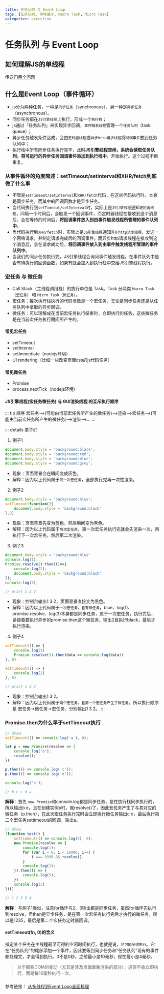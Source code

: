 ```yaml
---
title: 任务队列 与 Event Loop
tags: [任务队列, 事件循环, Macro Task, Micro Task]
categories: execution
---
```


# 任务队列 与 Event Loop

## 如何理解JS的单线程
传送门[两个问题](/Question-Bank/browser/browser-mechanism.md#两个问题)

## 什么是Event Loop（事件循环）
- js分为两种任务，一种是`同步任务`（synchronous），另一种是`异步任务`（asynchronous）。
- 同步任务都在`JS引擎线程`上执行，形成一个`执行栈`；
- js通过「任务队列」来实现异步回调，`事件触发线程`管理一个`任务队列`（task queue）；
- 异步任务触发条件达成，会由`定时器线程`或`异步http请求线程`将`回调事件`放到任务队列中；
- 执行栈中所有同步任务执行完毕，此时**JS引擎线程空闲，系统会读取任务队列，将可运行的异步任务回调事件添加到执行栈中**，开始执行。这个过程不断重复。

### 从事件循环的角度简述：setTimeout/setInterval和XHR/fetch到底做了什么事
- 不管是`setTimeout/setInterval`和`XHR/fetch`代码，在这些代码执行时，本身是同步任务，而其中的回调函数才是异步任务。
- 当代码执行到`setTimeout/setInterval`时，实际上是`JS引擎线程`通知`定时器线程`，间隔一个时间后，会触发一个回调事件，而定时器线程在接收到这个消息后，会在等待的时间后，**将回调事件放入到由事件触发线程所管理的事件队列中**。
- 当代码执行到`XHR/fetch`时，实际上是`JS引擎线程`通知`异步http请求线程`，发送一个网络请求，并制定请求完成后的回调事件，而异步http请求线程在接收到这个消息后，会在请求成功后，**将回调事件放入到由事件触发线程所管理的事件队列中**。
- 当我们的同步任务执行完，JS引擎线程会询问事件触发线程，在事件队列中是否有待执行的回调函数，如果有就会加入到执行栈中交给JS引擎线程执行。

### 宏任务 与 微任务
- Call Stack（主线程调用栈）的执行单位是 Task。Task 分两类 `Macro Task（宏任务）` 和 `Micro Task（微任务）`。
- 宏任务：每次执行栈执行的代码当做是一个宏任务，无论是同步任务还是从任务队列中拿取的异步回调。
- 微任务：可以理解成在当前宏任务执行结束时，立即执行的任务，这些微任务是在当前宏任务执行期间所产生的。

#### 常见宏任务
- setTimeout
- setInterval 
- setImmediate（nodejs环境）
- UI rendering（比如一些改变页面css的js代码任务）
#### 常见微任务
- Promise
- process.nextTick（nodejs环境）

#### JS引擎线程(宏任务微任务) 与 GUI渲染线程 的互斥执行顺序

::: tip 顺序
宏任务-->(可能由当前宏任务所产生的微任务)-->渲染-->宏任务-->(可能由当前宏任务所产生的微任务)-->渲染-->...
:::

::: details 栗子们
1. 例子1
```js
document.body.style = 'background:black';
document.body.style = 'background:red';
document.body.style = 'background:blue';
document.body.style = 'background:grey';
```
- 现象：页面背景会在瞬间变成灰色。
- 解释：因为以上代码属于`同一次宏任务`，全部执行完再一次性渲染。

2. 例子2
```js
document.body.style = 'background:blue';
setTimeout(function(){
    document.body.style = 'background:black'
},0)
```
- 现象：页面背景先变为蓝色，然后瞬间变为黑色。
- 解释：因为以上代码属于`两次宏任务`，第一次宏任务执行完就会先渲染一次，再执行下一次宏任务，然后第二次渲染。

3. 例子3
```js
document.body.style = 'background:blue'
console.log(1);
Promise.resolve().then(()=>{
    console.log(2);
    document.body.style = 'background:black'
});
console.log(3);

// print 1 3 2
```
- 现象：控制台输出1 3 2，页面背景直接变为黑色。
- 解释：因为以上代码属于`一次宏任务，且有微任务`，blue、log(1)、promise.resolve、log(3)本身都是同步任务，属于一次宏任务，执行完后，紧接着要执行异步的promise.then这个微任务，输出2且执行black，最后才执行渲染。

4. 例子4
```js
setTimeout(() => {
    console.log(1)
    Promise.resolve(3).then(data => console.log(data))
}, 0)

setTimeout(() => {
    console.log(2)
}, 0)

// print 1 3 2
```
- 现象：控制台输出1 3 2。
- 解释：因为以上代码属于`两个宏任务，且第一个宏任务产生了微任务`，所以执行顺序是 宏任务->微任务->宏任务，分别输出1 3 2。
:::

### Promise.then为什么早于setTimeout执行
```js
// 例子1
setTimeout(() => console.log('a'), 0);

let p = new Promise(resolve => {
    console.log('b');
    resolve();
})

p.then(() => console.log('c'));
p.then(() => console.log('d'));

console.log('e');

// b e c d a
```

**解释**：首先 `new Promise`和console.log都是同步任务，是在执行栈同步执行的，所以输出b e，且在创建实例p时，就resolve()了，因此宏任务产生了与其对应的微任务（p.then），在此次宏任务执行完时会立即执行微任务输出c d，最后执行第二个宏任务settimeout的回调，输出a。

```js
// 例子2
(function test() {
    setTimeout(() => console.log(4), 0);
    new Promise(resolve => {
        console.log(1);
        for (var i = 0; i < 10000; i++) {
            i === 9999 && resolve();
        }
        console.log(2);
    }).then(() => {
        console.log(5);
    })
    console.log(3)
})()

// 1 2 3 5 4
```
**解释**：与例子1类似，注意for循环与2、3输出都是同步任务，虽然for循环先执行到resolve，但then是异步任务，是在第一次宏任务执行完后才执行的微任务，所以是1235，最后是第二个宏任务定时器回调。


#### setTimeout(fn, 0)的含义

指定某个任务在主线程最早可得的空闲时间执行，也就是说，`尽可能早得执行`。它在"任务队列"的尾部添加一个事件，因此要等到同步任务和"任务队列"现有的事件都处理完，才会得到执行。0不是0秒，之前最小是10毫秒，现在最小是4毫秒。

> 对于那些DOM的变动（尤其是涉及页面重新渲染的部分），通常不会立即执行，而是每16毫秒执行一次。

###

参考链接：
[从多线程到Event Loop全面梳理](https://juejin.im/post/5d5b4c2df265da03dd3d73e5#heading-11)

